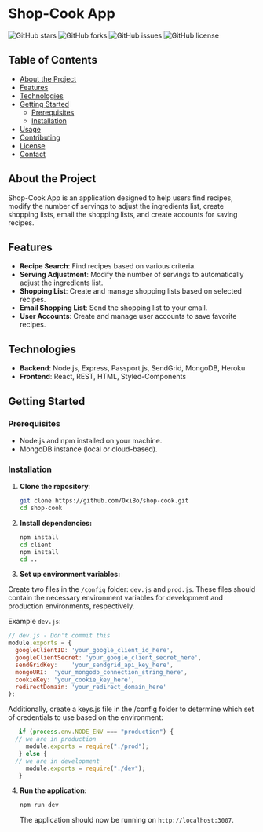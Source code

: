 # Shop-Cook App

![GitHub stars](https://img.shields.io/github/stars/OxiBo/shop-cook)
![GitHub forks](https://img.shields.io/github/forks/OxiBo/shop-cook)
![GitHub issues](https://img.shields.io/github/issues/OxiBo/shop-cook)
![GitHub license](https://img.shields.io/github/license/OxiBo/shop-cook)

## Table of Contents

- [About the Project](#about-the-project)
- [Features](#features)
- [Technologies](#technologies)
- [Getting Started](#getting-started)
  - [Prerequisites](#prerequisites)
  - [Installation](#installation)
- [Usage](#usage)
- [Contributing](#contributing)
- [License](#license)
- [Contact](#contact)

## About the Project

Shop-Cook App is an application designed to help users find recipes, modify the number of servings to adjust the ingredients list, create shopping lists, email the shopping lists, and create accounts for saving recipes.

## Features

- **Recipe Search**: Find recipes based on various criteria.
- **Serving Adjustment**: Modify the number of servings to automatically adjust the ingredients list.
- **Shopping List**: Create and manage shopping lists based on selected recipes.
- **Email Shopping List**: Send the shopping list to your email.
- **User Accounts**: Create and manage user accounts to save favorite recipes.

## Technologies

- **Backend**: Node.js, Express, Passport.js, SendGrid, MongoDB, Heroku
- **Frontend**: React, REST, HTML, Styled-Components

## Getting Started

### Prerequisites

- Node.js and npm installed on your machine.
- MongoDB instance (local or cloud-based).

### Installation

1. **Clone the repository**:
   ```sh
   git clone https://github.com/OxiBo/shop-cook.git
   cd shop-cook

2. **Install dependencies:**

    ```sh
    npm install 
    cd client
    npm install
    cd ..
    ```
3. **Set up environment variables:**

Create two files in the `/config` folder: `dev.js` and `prod.js`. These files should contain the necessary environment variables for development and production environments, respectively.

Example `dev.js`:
   ```js
   // dev.js - Don't commit this
   module.exports = {
     googleClientID: 'your_google_client_id_here',
     googleClientSecret: 'your_google_client_secret_here',
     sendGridKey:    'your_sendgrid_api_key_here',
     mongoURI:  'your_mongodb_connection_string_here',
     cookieKey: 'your_cookie_key_here',
     redirectDomain: 'your_redirect_domain_here'
   };
   ```


Additionally, create a keys.js file in the /config folder to determine which set of credentials to use based on the environment:
```js
   if (process.env.NODE_ENV === "production") {
  // we are in production
     module.exports = require("./prod");
   } else {
  // we are in development
     module.exports = require("./dev");
   }
   ```


4. **Run the application:**

    ```sh
    npm run dev
    ```

    The application should now be running on `http://localhost:3007`.

